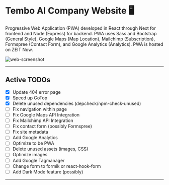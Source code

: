 # Tembo AI Company Website :desktop_computer:

Progressive Web Application (PWA) developed in React through Next for frontend and Node (Express) for backend. PWA uses Sass and Bootstrap (General Style), Google Maps (Map Location), Mailchimp (Subscription), Formspree (Contact Form), and Google Analytics (Analytics). PWA is hosted on ZEIT Now.

![web-screenshot](https://user-images.githubusercontent.com/50670255/73211481-563cc600-411a-11ea-8088-f3ec63f31e1f.png)

---

## Active TODOs

- [x] Update 404 error page
- [x] Speed up GoTop
- [x] Delete unused dependencies (depcheck/npm-check-unused)
- [ ] Fix navigation within page
- [ ] Fix Google Maps API Integration
- [ ] Fix Mailchimp API Integration
- [ ] Fix contact form (possibly Formspree)
- [ ] Fix site metadata
- [ ] Add Google Analytics
- [ ] Optimize to be PWA
- [ ] Delete unused assets (images, CSS)
- [ ] Optimize images
- [ ] Add Google Tagmanager
- [ ] Change form to formik or react-hook-form
- [ ] Add Dark Mode feature (possibly)

---
